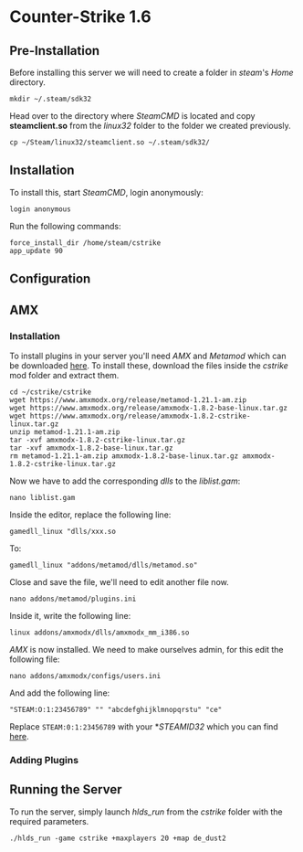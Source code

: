 # Counter-Strike 1.6

## Pre-Installation

Before installing this server we will need to create a folder in *steam*'s *Home* directory.

    mkdir ~/.steam/sdk32

Head over to the directory where *SteamCMD* is located and copy **steamclient.so** from the *linux32* folder to the folder we created previously.

    cp ~/Steam/linux32/steamclient.so ~/.steam/sdk32/

## Installation

To install this, start *SteamCMD*, login anonymously:

    login anonymous

Run the following commands:

    force_install_dir /home/steam/cstrike
    app_update 90

## Configuration

## AMX

### Installation

To install plugins in your server you'll need *AMX* and *Metamod* which can be downloaded [here](https://www.amxmodx.org/downloads.php). To install these, download the files inside the *cstrike* mod folder and extract them.

    cd ~/cstrike/cstrike
    wget https://www.amxmodx.org/release/metamod-1.21.1-am.zip
    wget https://www.amxmodx.org/release/amxmodx-1.8.2-base-linux.tar.gz
    wget https://www.amxmodx.org/release/amxmodx-1.8.2-cstrike-linux.tar.gz
    unzip metamod-1.21.1-am.zip
    tar -xvf amxmodx-1.8.2-cstrike-linux.tar.gz
    tar -xvf amxmodx-1.8.2-base-linux.tar.gz
    rm metamod-1.21.1-am.zip amxmodx-1.8.2-base-linux.tar.gz amxmodx-1.8.2-cstrike-linux.tar.gz

Now we have to add the corresponding *dlls* to the *liblist.gam*:

    nano liblist.gam

Inside the editor, replace the following line:

    gamedll_linux "dlls/xxx.so

To:

    gamedll_linux "addons/metamod/dlls/metamod.so"

Close and save the file, we'll need to edit another file now.

    nano addons/metamod/plugins.ini

Inside it, write the following line:

    linux addons/amxmodx/dlls/amxmodx_mm_i386.so

*AMX* is now installed. We need to make ourselves admin, for this edit the following file:

    nano addons/amxmodx/configs/users.ini

And add the following line:

    "STEAM:O:1:23456789" "" "abcdefghijklmnopqrstu" "ce"

Replace `STEAM:0:1:23456789` with your **STEAMID32* which you can find [here](https://steamidfinder.com/).

### Adding Plugins

## Running the Server

To run the server, simply launch *hlds_run* from the *cstrike* folder with the required parameters.

    ./hlds_run -game cstrike +maxplayers 20 +map de_dust2